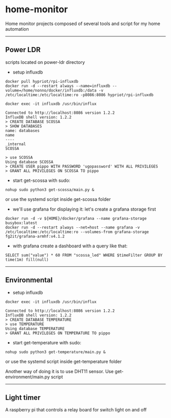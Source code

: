 # home-monitor
Home monitor projects composed of several tools and script for my home automation

----------------------
## Power LDR
scripts located on power-ldr directory
* setup influxdb
```
docker pull hypriot/rpi-influxdb
docker run -d --restart always --name=influxdb --volume=/home/nonno/docker/influxdb:/data -v /etc/localtime:/etc/localtime:ro -p8086:8086 hypriot/rpi-influxdb
```

```
docker exec -it influxdb /usr/bin/influx

Connected to http://localhost:8086 version 1.2.2
InfluxDB shell version: 1.2.2
> CREATE DATABASE SCOSSA
> SHOW DATABASES
name: databases
name
----
_internal
SCOSSA

> use SCOSSA
Using database SCOSSA
> CREATE USER pippo WITH PASSWORD 'ugopassword' WITH ALL PRIVILEGES
> GRANT ALL PRIVILEGES ON SCOSSA TO pippo

```

* start get-scossa with sudo:
```
nohup sudo python3 get-scossa/main.py &
```
or use the systemd script inside get-scossa folder

* we'll use grafana for displaying it: let's create a grafana storage first
```
docker run -d -v ${HOME}/docker/grafana --name grafana-storage busybox:latest
docker run -d --restart always --net=host --name grafana -v /etc/localtime:/etc/localtime:ro --volumes-from grafana-storage fg2it/grafana-armhf:v4.1.2
```

* with grafana create a dashboard with a query like that:
```
SELECT sum("value") * 60 FROM "scossa_led" WHERE $timeFilter GROUP BY time(1m) fill(null)
```



----------------------
## Environmental
* setup influxdb
```
docker exec -it influxdb /usr/bin/influx

Connected to http://localhost:8086 version 1.2.2
InfluxDB shell version: 1.2.2
> CREATE DATABASE TEMPERATURE
> use TEMPERATURE
Using database TEMPERATURE
> GRANT ALL PRIVILEGES ON TEMPERATURE TO pippo
```


* start get-temperature with sudo:
```
nohup sudo python3 get-temperature/main.py &
```
or use the systemd script inside get-temperature folder

Another way of doing it is to use DHT11 sensor. Use get-environment/main.py script

----------------------
## Light timer
A raspberry pi that controls a relay board for switch light on and off 


